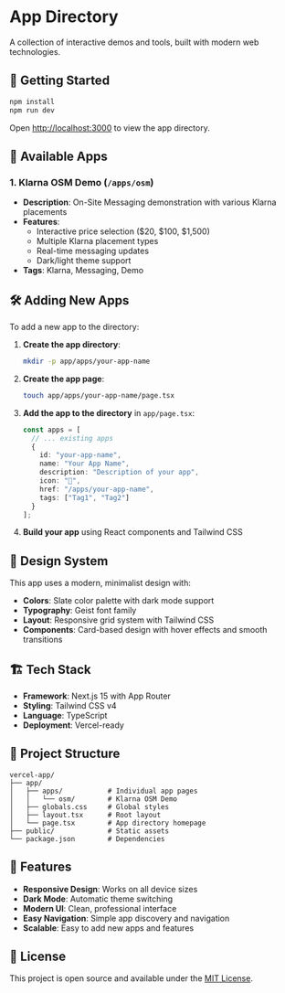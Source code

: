 # App Directory

A collection of interactive demos and tools, built with modern web technologies.

## 🚀 Getting Started

```bash
npm install
npm run dev
```

Open [http://localhost:3000](http://localhost:3000) to view the app directory.

## 📱 Available Apps

### 1. Klarna OSM Demo (`/apps/osm`)
- **Description**: On-Site Messaging demonstration with various Klarna placements
- **Features**: 
  - Interactive price selection ($20, $100, $1,500)
  - Multiple Klarna placement types
  - Real-time messaging updates
  - Dark/light theme support
- **Tags**: Klarna, Messaging, Demo

## 🛠️ Adding New Apps

To add a new app to the directory:

1. **Create the app directory**:
   ```bash
   mkdir -p app/apps/your-app-name
   ```

2. **Create the app page**:
   ```bash
   touch app/apps/your-app-name/page.tsx
   ```

3. **Add the app to the directory** in `app/page.tsx`:
   ```typescript
   const apps = [
     // ... existing apps
     {
       id: "your-app-name",
       name: "Your App Name",
       description: "Description of your app",
       icon: "🚀",
       href: "/apps/your-app-name",
       tags: ["Tag1", "Tag2"]
     }
   ];
   ```

4. **Build your app** using React components and Tailwind CSS

## 🎨 Design System

This app uses a modern, minimalist design with:
- **Colors**: Slate color palette with dark mode support
- **Typography**: Geist font family
- **Layout**: Responsive grid system with Tailwind CSS
- **Components**: Card-based design with hover effects and smooth transitions

## 🏗️ Tech Stack

- **Framework**: Next.js 15 with App Router
- **Styling**: Tailwind CSS v4
- **Language**: TypeScript
- **Deployment**: Vercel-ready

## 📁 Project Structure

```
vercel-app/
├── app/
│   ├── apps/           # Individual app pages
│   │   └── osm/        # Klarna OSM Demo
│   ├── globals.css     # Global styles
│   ├── layout.tsx      # Root layout
│   └── page.tsx        # App directory homepage
├── public/             # Static assets
└── package.json        # Dependencies
```

## 🌟 Features

- **Responsive Design**: Works on all device sizes
- **Dark Mode**: Automatic theme switching
- **Modern UI**: Clean, professional interface
- **Easy Navigation**: Simple app discovery and navigation
- **Scalable**: Easy to add new apps and features

## 📝 License

This project is open source and available under the [MIT License](LICENSE).
